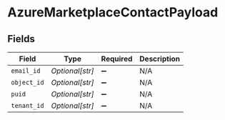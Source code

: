 # AzureMarketplaceContactPayload


## Fields

| Field              | Type               | Required           | Description        |
| ------------------ | ------------------ | ------------------ | ------------------ |
| `email_id`         | *Optional[str]*    | :heavy_minus_sign: | N/A                |
| `object_id`        | *Optional[str]*    | :heavy_minus_sign: | N/A                |
| `puid`             | *Optional[str]*    | :heavy_minus_sign: | N/A                |
| `tenant_id`        | *Optional[str]*    | :heavy_minus_sign: | N/A                |